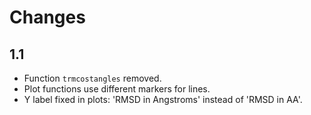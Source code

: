 Changes
=======

1.1
---

- Function `trmcostangles` removed. 
- Plot functions use different markers for lines.
- Y label fixed in plots: 'RMSD in Angstroms' instead of
'RMSD in AA'.

